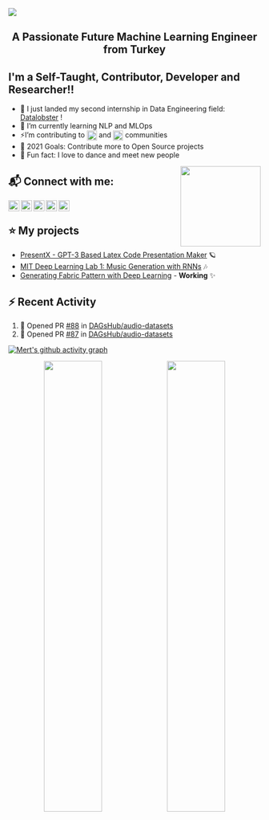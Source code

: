 <img src="./Mert.svg"></img>  

<h2 align="center">A Passionate Future Machine Learning Engineer from Turkey</h2>

## I'm a Self-Taught, Contributor, Developer and Researcher!!

- 🔭 I just landed my second internship in Data Engineering field: [Datalobster](https://www.datalobster.io/) ! 
- 🎯 I’m currently learning NLP and MLOps
- ⚡I’m contributing to [<img width="20px" style="vertical-align: text-top;" src="https://static.iterative.ai/logo/dvc.svg"/>](https://dvc.org) and [<img width="20px" style="vertical-align: text-top;" src="https://avatars.githubusercontent.com/u/57668889?s=200&v=4"/>](https://dagshub.com) communities
- 🥅 2021 Goals: Contribute more to Open Source projects
- 👯 Fun fact: I love to dance and meet new people

 <img align="right" src="https://media.giphy.com/media/LoBSGLlkRVWnd6SdxN/giphy.gif" width="160">
 
## 📬 Connect with me:

[<img align="left" alt="codeSTACKr | YouTube" width="22px" src="https://cdn.jsdelivr.net/npm/simple-icons@v3/icons/youtube.svg" />](https://www.youtube.com/channel/UCXea7z2u1TsOd8FICU1EhIQ)&nbsp;
[<img align="left" alt="codeSTACKr | Twitter" width="22px" src="https://cdn.jsdelivr.net/npm/simple-icons@v3/icons/twitter.svg" />](https://twitter.com/mertbozkirr)&nbsp;
[<img align="left" alt="codeSTACKr | LinkedIn" width="22px" src="https://cdn.jsdelivr.net/npm/simple-icons@v3/icons/linkedin.svg" />](https://www.linkedin.com/in/mertbozkir/)&nbsp;
[<img align="left" alt="codeSTACKr | Instagram" width="22px" src="https://cdn.jsdelivr.net/npm/simple-icons@v3/icons/gmail.svg" />](mailto:mert.bozkirr@gmail.com)&nbsp;
[<img align="left" alt="codeSTACKr | Instagram" width="22px" src="https://cdn.jsdelivr.net/npm/simple-icons@v3/icons/medium.svg" />](https://medium.com/@mert.bozkirr)&nbsp;
 
 ## ⭐ My projects
* [PresentX - GPT-3 Based Latex Code Presentation Maker](https://github.com/mertbozkir/PresentX)  🪐
* [MIT Deep Learning Lab 1: Music Generation with RNNs](https://github.com/mertbozkir/Music_Generation_RNNs)  🎶
* [Generating Fabric Pattern with Deep Learning](https://www.tubitak.gov.tr/tr/burslar/lisans/burs-programlari/icerik-2209-b-sanayiye-yonelik-lisans-arastirma-projeleri-destegi-programi) - **Working** ✨

## ⚡ Recent Activity
<!--START_SECTION:activity-->
1. 💪 Opened PR [#88](https://github.com/DAGsHub/audio-datasets/pull/88) in [DAGsHub/audio-datasets](https://github.com/DAGsHub/audio-datasets)
2. 💪 Opened PR [#87](https://github.com/DAGsHub/audio-datasets/pull/87) in [DAGsHub/audio-datasets](https://github.com/DAGsHub/audio-datasets)



<!--END_SECTION:activity-->



 [![Mert's github activity graph](https://activity-graph.herokuapp.com/graph?username=mertbozkir&theme=react-dark)](https://git.io/mertbozkir)
<p align="center">
	
  <img width="48%" src="https://github-readme-stats.vercel.app/api?username=mertbozkir&show_icons=true&theme=tokyonight" />
  <img width="48%" src="https://github-readme-streak-stats.herokuapp.com/?user=mertbozkir&theme=tokyonight" />
</p>
